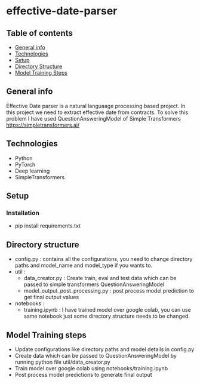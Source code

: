 # effective-date-parser

## Table of contents
* [General info](#general-info)
* [Technologies](#technologies)
* [Setup](#setup)
* [Directory Structure](#directory-structure)
* [Model Training Steps](#model-training-steps)

## General info
Effective Date parser is a natural languaage processing based project. In this project we need to extract effective date from contracts. To solve this problem I have used QuestionAnsweringModel of Simple Transformers https://simpletransformers.ai/

## Technologies
* Python
* PyTorch
* Deep learning
* SimpleTransformers

## Setup

### Installation 
* pip install requirements.txt

## Directory structure
* config.py : contains all the configurations, you need to change directory paths and model_name and model_type if you wants to.
* util :
   * data_creator.py : Create train, eval and test data which can be passed to simple transformers QuestionAnsweringModel
   * model_output_post_processing.py : post process model prediction to get final output values
* notebooks :
   * training.ipynb : I have trained model over google colab, you can use same notebook just some directory structure needs to be changed.


## Model Training steps 
* Update configurations like directory paths and model details in config.py
* Create data which can be passed to QuestionAnsweringModel by running python file util/data_creator.py
* Train model over google colab using notebooks/training.ipynb
* Post process model predictions to generate final output


